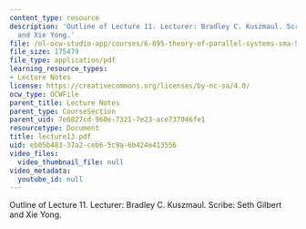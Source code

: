 ```yaml
---
content_type: resource
description: 'Outline of Lecture 11. Lecturer: Bradley C. Kuszmaul. Scribe: Seth Gilbert
  and Xie Yong.'
file: /ol-ocw-studio-app/courses/6-895-theory-of-parallel-systems-sma-5509-fall-2003/eb05b48337a2ceb65c9a6b424e413556_lecture13.pdf
file_size: 175479
file_type: application/pdf
learning_resource_types:
- Lecture Notes
license: https://creativecommons.org/licenses/by-nc-sa/4.0/
ocw_type: OCWFile
parent_title: Lecture Notes
parent_type: CourseSection
parent_uid: 7e6827cd-960e-7321-7e23-ace737046fe1
resourcetype: Document
title: lecture13.pdf
uid: eb05b483-37a2-ceb6-5c9a-6b424e413556
video_files:
  video_thumbnail_file: null
video_metadata:
  youtube_id: null
---
```

Outline of Lecture 11. Lecturer: Bradley C. Kuszmaul. Scribe: Seth Gilbert and Xie Yong.